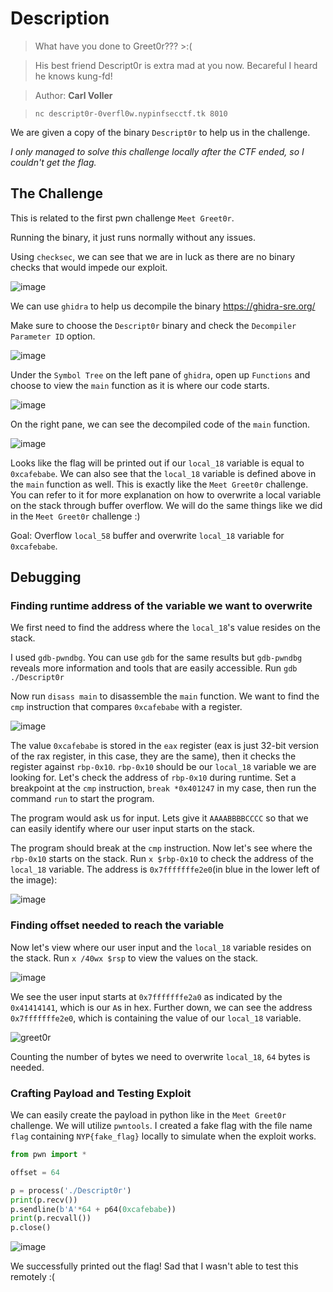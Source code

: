# Description
> What have you done to Greet0r??? >:(

> His best friend Descript0r is extra mad at you now. Becareful I heard he knows kung-fd!

> Author: **Carl Voller**

> `nc descript0r-0verfl0w.nypinfsecctf.tk 8010`

We are given a copy of the binary `Descript0r` to help us in the challenge.

_I only managed to solve this challenge locally after the CTF ended, so I couldn't get the flag._
## The Challenge

This is related to the first pwn challenge `Meet Greet0r`.

Running the binary, it just runs normally without any issues.

Using `checksec`, we can see that we are in luck as there are no binary checks that would impede our exploit.

![image](https://user-images.githubusercontent.com/83258849/147813776-961b0316-99db-4ef1-99ac-d1e19be7aca5.png)

We can use `ghidra` to help us decompile the binary https://ghidra-sre.org/

Make sure to choose the `Descript0r` binary and check the `Decompiler Parameter ID` option.

![image](https://user-images.githubusercontent.com/83258849/147810867-47217bf8-f3ad-4b25-82a6-ddac58af3367.png)

Under the `Symbol Tree` on the left pane of `ghidra`, open up `Functions` and choose to view the `main` function as it is where our code starts.

![image](https://user-images.githubusercontent.com/83258849/147810921-80e19f03-721b-4784-bbaf-f23e5eb00128.png)

On the right pane, we can see the decompiled code of the `main` function.

![image](https://user-images.githubusercontent.com/83258849/147811084-eca3e440-004a-419f-b115-c771ff762333.png)

Looks like the flag will be printed out if our `local_18` variable is equal to `0xcafebabe`. We can also see that the `local_18` variable is defined above in the `main` function as well. This is exactly like the `Meet Greet0r` challenge. You can refer to it for more explanation on how to overwrite a local variable on the stack through buffer overflow. We will do the same things like we did in the `Meet Greet0r` challenge :)

Goal: Overflow `local_58` buffer and overwrite `local_18` variable for `0xcafebabe`.

## Debugging
### Finding runtime address of the variable we want to overwrite
We first need to find the address where the `local_18`'s value resides on the stack.

I used `gdb-pwndbg`. You can use `gdb` for the same results but `gdb-pwndbg` reveals more information and tools that are easily accessible. Run `gdb ./Descript0r`

Now run `disass main` to disassemble the `main` function. We want to find the `cmp` instruction that compares `0xcafebabe` with a register.

![image](https://user-images.githubusercontent.com/83258849/147813400-2017a161-805a-4202-81e0-7138c0926a40.png)

The value `0xcafebabe` is stored in the `eax` register (eax is just 32-bit version of the rax register, in this case, they are the same), then it checks the register against `rbp-0x10`. `rbp-0x10` should be our `local_18` variable we are looking for. Let's check the address of `rbp-0x10` during runtime. Set a breakpoint at the `cmp` instruction, `break *0x401247` in my case, then run the command `run` to start the program.

The program would ask us for input. Lets give it `AAAABBBBCCCC` so that we can easily identify where our user input starts on the stack.

The program should break at the `cmp` instruction. Now let's see where the `rbp-0x10` starts on the stack. Run `x $rbp-0x10` to check the address of the `local_18` variable. The address is `0x7fffffffe2e0`(in blue in the lower left of the image):

![image](https://user-images.githubusercontent.com/83258849/147813879-64c96647-7f70-416e-a4b6-bb290fbf34e8.png)

### Finding offset needed to reach the variable
Now let's view where our user input and the `local_18` variable resides on the stack. Run `x /40wx $rsp` to view the values on the stack.

![image](https://user-images.githubusercontent.com/83258849/147814052-fef29652-7972-4202-b07d-5149f4a29734.png)

We see the user input starts at `0x7fffffffe2a0` as indicated by the `0x41414141`, which is our `A`s in hex. Further down, we can see the address `0x7fffffffe2e0`, which is containing the value of our `local_18` variable.

![greet0r](https://user-images.githubusercontent.com/83258849/147814464-d0fbab06-5d3d-4177-8ff4-700262939928.png)

Counting the number of bytes we need to overwrite `local_18`, `64` bytes is needed.

### Crafting Payload and Testing Exploit
We can easily create the payload in python like in the `Meet Greet0r` challenge. We will utilize `pwntools`. I created a fake flag with the file name `flag` containing `NYP{fake_flag}` locally to simulate when the exploit works.
```python
from pwn import *

offset = 64

p = process('./Descript0r')
print(p.recv())
p.sendline(b'A'*64 + p64(0xcafebabe))
print(p.recvall())
p.close()
```

![image](https://user-images.githubusercontent.com/83258849/147814773-46748c6e-1836-41fa-8c14-9d93eded4674.png)

We successfully printed out the flag! Sad that I wasn't able to test this remotely :(
